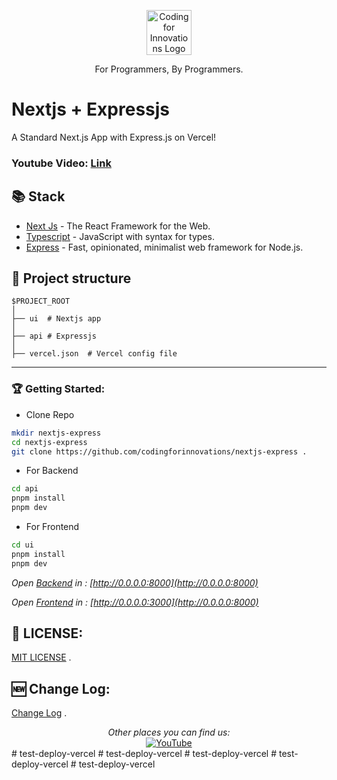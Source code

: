 
<p align="center">
  <p align="center">
    <a href="https://www.youtube.com/@codingforinnovations" target="_blank">
      <img src=".github/static/logo.png" height="72" alt="Coding for Innovations Logo"/>    
    </a>
  </p>
  <p align="center">
    For Programmers, By Programmers.
  </p>
</p>

# Nextjs + Expressjs

A Standard Next.js App with Express.js on Vercel!

### Youtube Video: [Link](https://www.youtube.com/watch?v=oYO0Hld6bM4)

## 📚 Stack

- [Next Js](https://www.nextjs.org/) - The React  Framework  for the Web.
- [Typescript](https://www.typescriptlang.org/) - JavaScript with syntax for types.
- [Express](https://expressjs.com/)  - Fast, opinionated, minimalist web framework for Node.js.


## 📁 Project structure

```
$PROJECT_ROOT
│  
├── ui  # Nextjs app
│  
├── api # Expressjs 
│  
├── vercel.json  # Vercel config file
```
---

### 🏆 Getting Started:

- Clone Repo

```bash
mkdir nextjs-express
cd nextjs-express
git clone https://github.com/codingforinnovations/nextjs-express .
```
- For Backend

```bash
cd api
pnpm install
pnpm dev
```

- For Frontend

```bash
cd ui
pnpm install
pnpm dev
```
_Open [Backend](http://0.0.0.0:8000)  in : [http://0.0.0.0:8000](http://0.0.0.0:8000)_

_Open [Frontend](http://0.0.0.0:3000)  in : [http://0.0.0.0:3000](http://0.0.0.0:8000)_

## 🎫 LICENSE:

[MIT LICENSE](https://github.com/codingforinnovations/nextjs-express/blob/main/LICENSE) .

## 🆕 Change Log:

[Change Log](https://github.com/codingforinnovations/nextjs-express/commits/main/) .

<div align="center">
<i>Other places you can find us:</i><br>
<a href="https://www.youtube.com/@codingforinnovations" target="_blank"><img src="https://img.shields.io/badge/YouTube-%23E4405F.svg?&style=flat-square&logo=youtube&logoColor=white" alt="YouTube"></a>
</div>
#   t e s t - d e p l o y - v e r c e l  
 #   t e s t - d e p l o y - v e r c e l  
 #   t e s t - d e p l o y - v e r c e l  
 #   t e s t - d e p l o y - v e r c e l  
 #   t e s t - d e p l o y - v e r c e l  
 